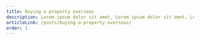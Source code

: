 ```yaml
---
title: Buying a property overseas
description: Lorem ipsum dolor sit amet, Lorem ipsum dolor sit amet, Lorem ipsum dolor sit amet.
articleLink: /posts/buying-a-property-overseas/
order: 1
---
```

